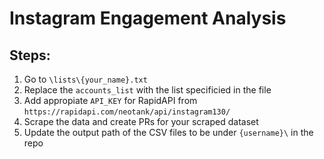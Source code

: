 # Instagram Engagement Analysis

## Steps:
1. Go to `\lists\{your_name}.txt`
2. Replace the `accounts_list` with the list specificied in the file
3. Add appropiate `API_KEY` for RapidAPI from `https://rapidapi.com/neotank/api/instagram130/`
4. Scrape the data and create PRs for your scraped dataset
5. Update the output path of the CSV files to be under `{username}\` in the repo